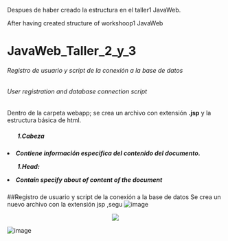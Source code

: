<p>Despues de haber creado la estructura en el taller1 JavaWeb.</p>
<p>After having created structure of workshoop1 JavaWeb</p>

# JavaWeb_Taller_2_y_3

<h6><i>Registro de usuario y script de la conexión a la base de datos</i></h6>
<h6><i>User registration and database connection script</i></h6>

<p>Dentro de la carpeta webapp; se crea un archivo con extensión <strong>.jsp</strong> y la estructura básica de html.</p>
<h5>
    <ul><h5>1.Cabeza</h5></ul>
        <li><b>Contiene información especifica del contenido del documento.</b></li>
     <strong>
     <ul>1.Head:</ul>
        <li>Contain specify about of content of the document</li>
     </strong>
       
</h5>
  
  <p align="center"><img="https://user-images.githubusercontent.com/128232148/236694481-6ad3a602-3850-4747-a506-2b2a1bb88f75.png"></p>


##Registro de usuario y script de la conexión a la base de datos
Se crea un nuevo archivo con la extensión jsp ,segu
![image](https://user-images.githubusercontent.com/128232148/236692495-c04bb193-58ca-4e37-92a3-f3d8a77b3363.png)

<p align="center">
  <img src="https://user-images.githubusercontent.com/128232148/236692560-233e2319-355b-464c-b218-f1a41f3a55b6.png" />
</p>

![image](https://user-images.githubusercontent.com/128232148/236692510-b9ce1773-329f-4ee1-b1b4-a16817aca87f.png)
